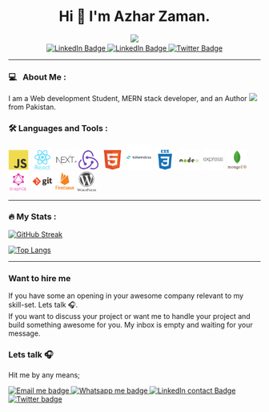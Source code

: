 <div id="header" align="center">
  <h1> Hi 👋 I'm Azhar Zaman.</h1>
  <img src="https://img.shields.io/badge/Open To Work-informational?style=for-the-badge alt="Work status Badge"/>
  <div id="badges">
    <a href="https://www.azharzaman.com" target="_blank">
      <img src="https://img.shields.io/badge/Portfolio-ec4884?style=for-the-badge&logo=google-chrome&logoColor=white" alt="LinkedIn Badge"/>
    </a>
    <a href="https://www.linkedin.com/in/azhar-zaman/" target="_blank">
      <img src="https://img.shields.io/badge/LinkedIn-0e76a8?style=for-the-badge&logo=linkedin&logoColor=white" alt="LinkedIn Badge"/>
    </a>
    <a href="https://twitter.com/idrazhar" target="_blank">
      <img src="https://img.shields.io/badge/Twitter-00acee?style=for-the-badge&logo=twitter&logoColor=white" alt="Twitter Badge"/>
    </a>
  </div>
</div>

---

### 💻 &nbsp; About Me :
I am a Web development Student, MERN stack developer, and an Author <img src="https://media.giphy.com/media/WUlplcMpOCEmTGBtBW/giphy.gif" width="30"> from Pakistan.


### :hammer_and_wrench: Languages and Tools :
<div>
  <img src="https://github.com/devicons/devicon/blob/master/icons/javascript/javascript-original.svg" title="JavaScript" alt="JavaScript" width="40" height="40"/>&nbsp;
  <img src="https://github.com/devicons/devicon/blob/master/icons/react/react-original-wordmark.svg" title="React" alt="React" width="40" height="40"/>&nbsp;
  <img src="https://github.com/devicons/devicon/blob/master/icons/nextjs/nextjs-original-wordmark.svg" title="NextJs" alt="Next.js" width="40" height="40"/>
  <img src="https://github.com/devicons/devicon/blob/master/icons/redux/redux-original.svg" title="Redux" alt="Redux " width="40" height="40"/>&nbsp;
  <img src="https://github.com/devicons/devicon/blob/master/icons/html5/html5-original.svg" title="HTML5" alt="HTML" width="40" height="40"/>&nbsp;
  <img src="https://github.com/devicons/devicon/blob/master/icons/tailwindcss/tailwindcss-original-wordmark.svg" title="Tailwind CSS" alt="Tailwind CSS" width="50" height="50" />&nbsp;
  <img src="https://github.com/devicons/devicon/blob/master/icons/css3/css3-plain-wordmark.svg" title="CSS3" alt="CSS" width="40" height="40"/>&nbsp;
  <img src="https://github.com/devicons/devicon/blob/master/icons/nodejs/nodejs-original-wordmark.svg" title="NodeJS" alt="NodeJS" width="40" height="40"/>&nbsp;
  <img src="https://github.com/devicons/devicon/blob/master/icons/express/express-original-wordmark.svg" title="ExpressJs" alt="ExpressJs" width="40" height="40"/>&nbsp;
  <img src="https://github.com/devicons/devicon/blob/master/icons/mongodb/mongodb-original-wordmark.svg" title="MongoDB" alt="MongoDB" width="40" height="40"/>&nbsp;
  <img src="https://github.com/devicons/devicon/blob/master/icons/graphql/graphql-plain-wordmark.svg" title="GraphQL" alt="GraphQL" width="40" height="40"/>&nbsp;
  <img src="https://github.com/devicons/devicon/blob/master/icons/git/git-original-wordmark.svg" title="Git" alt="Git" width="40" height="40"/>
  <img src="https://github.com/devicons/devicon/blob/master/icons/firebase/firebase-plain-wordmark.svg" title="Firebase" alt="Firebase" width="40" height="40"/>
  <img src="https://github.com/devicons/devicon/blob/master/icons/wordpress/wordpress-plain-wordmark.svg" title="Wordpress" alt="Wordpress" width="40" height="40"/>
</div>

---

### :fire: My Stats :
[![GitHub Streak](http://github-readme-streak-stats.herokuapp.com?user=azharzaman1&theme=dark&background=000000)](https://git.io/streak-stats)

[![Top Langs](https://github-readme-stats.vercel.app/api/top-langs/?username=azharzaman1&layout=compact&theme=vision-friendly-dark)](https://github.com/sudheerj/github-readme-stats)

---

### Want to hire me
If you have some an opening in your awesome company relevant to my skill-set. Lets talk 🎧.\
If you want to discuss your project or want me to handle your project and build something awesome for you. My inbox is empty and waiting for your message.

### Lets talk 🎧
Hit me by any means;
<div>
    <a href="mailto:azhar.works1@gmail.com" target="_blank">
      <img src="https://img.shields.io/badge/Email Me-c71610?style=for-the-badge&logo=gmail&logoColor=white" alt="Email me badge"/>
    </a>
    <a href="https://api.whatsapp.com/send?phone=923170460466&text=Hi" target="_blank">
      <img src="https://img.shields.io/badge/Whatsapp Me-25D366?style=for-the-badge&logo=whatsapp&logoColor=white" alt="Whatsapp me badge"/>
    </a>
    <a href="https://www.linkedin.com/in/azhar-zaman/" target="_blank">
      <img src="https://img.shields.io/badge/Contact on LinkedIn-0e76a8?style=for-the-badge&logo=linkedin&logoColor=white" alt="LinkedIn contact Badge"/>
    </a>
    <a href="https://twitter.com/idrazhar" target="_blank">
      <img src="https://img.shields.io/badge/Contact on Twitter-00acee?style=for-the-badge&logo=twitter&logoColor=white" alt="Twitter badge"/>
    </a>
</div>
